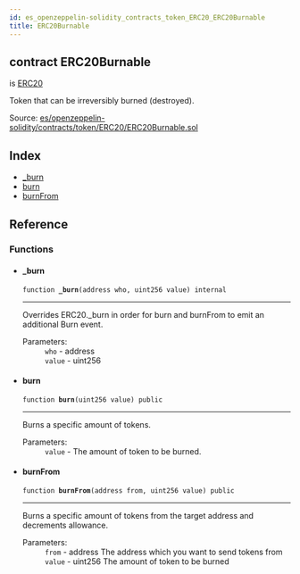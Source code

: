 ```yaml
---
id: es_openzeppelin-solidity_contracts_token_ERC20_ERC20Burnable
title: ERC20Burnable
---
```


<div class="contract-doc"><div class="contract"><h2 class="contract-header"><span class="contract-kind">contract</span> ERC20Burnable</h2><p class="base-contracts"><span>is</span> <a href="es_openzeppelin-solidity_contracts_token_ERC20_ERC20.html">ERC20</a></p><p class="description">Token that can be irreversibly burned (destroyed).</p><div class="source">Source: <a href="https://github.com/Cpollo/Ethereum/blob/v0.0.3/contracts/es/openzeppelin-solidity/contracts/token/ERC20/ERC20Burnable.sol" target="_blank">es/openzeppelin-solidity/contracts/token/ERC20/ERC20Burnable.sol</a></div></div><div class="index"><h2>Index</h2><ul><li><a href="es_openzeppelin-solidity_contracts_token_ERC20_ERC20Burnable.html#_burn">_burn</a></li><li><a href="es_openzeppelin-solidity_contracts_token_ERC20_ERC20Burnable.html#burn">burn</a></li><li><a href="es_openzeppelin-solidity_contracts_token_ERC20_ERC20Burnable.html#burnFrom">burnFrom</a></li></ul></div><div class="reference"><h2>Reference</h2><div class="functions"><h3>Functions</h3><ul><li><div class="item function"><span id="_burn" class="anchor-marker"></span><h4 class="name">_burn</h4><div class="body"><code class="signature">function <strong>_burn</strong><span>(address who, uint256 value) </span><span>internal </span></code><hr/><div class="description"><p>Overrides ERC20._burn in order for burn and burnFrom to emit an additional Burn event.</p></div><dl><dt><span class="label-parameters">Parameters:</span></dt><dd><div><code>who</code> - address</div><div><code>value</code> - uint256</div></dd></dl></div></div></li><li><div class="item function"><span id="burn" class="anchor-marker"></span><h4 class="name">burn</h4><div class="body"><code class="signature">function <strong>burn</strong><span>(uint256 value) </span><span>public </span></code><hr/><div class="description"><p>Burns a specific amount of tokens.</p></div><dl><dt><span class="label-parameters">Parameters:</span></dt><dd><div><code>value</code> - The amount of token to be burned.</div></dd></dl></div></div></li><li><div class="item function"><span id="burnFrom" class="anchor-marker"></span><h4 class="name">burnFrom</h4><div class="body"><code class="signature">function <strong>burnFrom</strong><span>(address from, uint256 value) </span><span>public </span></code><hr/><div class="description"><p>Burns a specific amount of tokens from the target address and decrements allowance.</p></div><dl><dt><span class="label-parameters">Parameters:</span></dt><dd><div><code>from</code> - address The address which you want to send tokens from</div><div><code>value</code> - uint256 The amount of token to be burned</div></dd></dl></div></div></li></ul></div></div></div>
